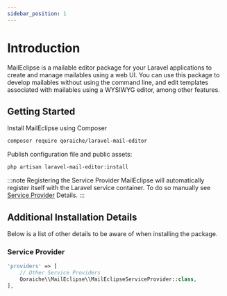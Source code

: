 ```yaml
---
sidebar_position: 1
---
```


# Introduction

MailEclipse is a mailable editor package for your Laravel applications to create and manage mailables using a web UI. You can use this package to develop mailables without using the command line, and edit templates associated with mailables using a WYSIWYG editor, among other features.

## Getting Started

Install MailEclipse using Composer

``` bash
composer require qoraiche/laravel-mail-editor
```

Publish configuration file and public assets:

``` bash
php artisan laravel-mail-editor:install
```

:::note Registering the Service Provider
MailEclipse will automatically register itself with the Laravel service container. To do so manually see [Service Provider](#service-provider) Details.
:::

## Additional Installation Details

Below is a list of other details to be aware of when installing the package.

### Service Provider

```php {3}
'providers' => [
    // Other Service Providers
    Qoraiche\\MailEclipse\\MailEclipseServiceProvider::class,
],
```
